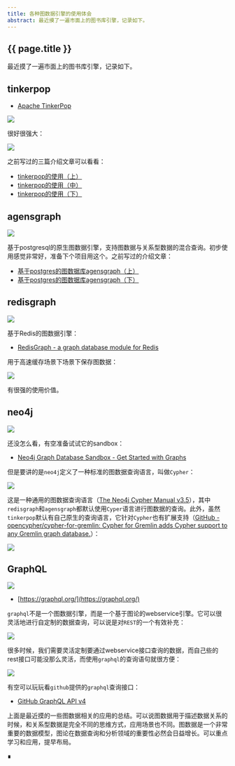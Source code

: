 ```yaml
---
title: 各种图数据引擎的使用体会
abstract: 最近摸了一遍市面上的图书库引擎，记录如下。
---
```


## {{ page.title }}

最近摸了一遍市面上的图书库引擎，记录如下。

## tinkerpop

* [Apache TinkerPop](http://tinkerpop.apache.org/)

![](https://raw.githubusercontent.com/liweinan/blogpic2019/master/data/apr24/94472FDC-7772-4ABB-8788-8A3CB132B0BA.png)

很好很强大：

![](https://raw.githubusercontent.com/liweinan/blogpic2019/master/data/apr24/7E470FF7-326B-405F-954C-3D774AC2FEA4.png)

之前写过的三篇介绍文章可以看看：

* [tinkerpop的使用（上）](http://weinan.io/2019/04/03/tinkerpop.html)
* [tinkerpop的使用（中）](http://weinan.io/2019/04/04/tinkerpop.html)
* [tinkerpop的使用（下）](http://weinan.io/2019/04/05/tinkerpop.html)

## agensgraph

![](https://raw.githubusercontent.com/liweinan/blogpic2019/master/data/apr24/10C7502C-07AB-45DD-99AF-08F2272AB3D4.png)

基于postgresql的原生图数据引擎，支持图数据与关系型数据的混合查询。初步使用感觉非常好，准备下个项目用这个。之前写过的介绍文章：

* [基于postgres的图数据库agensgraph（上）](http://weinan.io/2019/04/10/agens.html)
* [基于postgres的图数据库agensgraph（下）](http://weinan.io/2019/04/11/agens.html)

## redisgraph

![](https://raw.githubusercontent.com/liweinan/blogpic2019/master/data/apr24/redislabs-redisgraph-social-banner.png)

基于Redis的图数据引擎：

* [RedisGraph - a graph database module for Redis](https://oss.redislabs.com/redisgraph/)

用于高速缓存场景下场景下保存图数据：

![](https://raw.githubusercontent.com/liweinan/blogpic2019/master/data/apr24/3081555297727_.pic_hd.jpg)

有很强的使用价值。

## neo4j

![](https://raw.githubusercontent.com/liweinan/blogpic2019/master/data/apr24/maxresdefault.jpg)

还没怎么看，有空准备试试它的sandbox：

* [Neo4j Graph Database Sandbox - Get Started with Graphs](https://neo4j.com/sandbox-v2/)

但是要讲的是`neo4j`定义了一种标准的图数据查询语言，叫做`Cypher`：

![](https://raw.githubusercontent.com/liweinan/blogpic2019/master/data/apr24/88ACE4E7-6158-4271-8A70-5888D5138304.png)

这是一种通用的图数据查询语言（[The Neo4j Cypher Manual v3.5](https://neo4j.com/docs/cypher-manual/current/)），其中`redisgraph`和`agensgraph`都默认使用`Cyper`语言进行图数据的查询。此外，虽然`tinkerpop`默认有自己原生的查询语言，它针对`Cypher`也有扩展支持（[GitHub - opencypher/cypher-for-gremlin: Cypher for Gremlin adds Cypher support to any Gremlin graph database.](https://github.com/opencypher/cypher-for-gremlin)）：

![](https://raw.githubusercontent.com/liweinan/blogpic2019/master/data/apr24/7EC0D4BC-7BF6-4C09-A7D7-BFF9F03BF4D0.png)

## GraphQL

![](https://raw.githubusercontent.com/liweinan/blogpic2019/master/data/apr24/578C9E4E-5FA7-4AB4-9072-223A3EF03D2F.png)

* [https://graphql.org/](https://graphql.org/) 

`graphql`不是一个图数据引擎，而是一个基于图论的webservice引擎。它可以很灵活地进行自定制的数据查询，可以说是对`REST`的一个有效补充：

![](https://raw.githubusercontent.com/liweinan/blogpic2019/master/data/apr24/1_feOd6UwyHF71rRmRtj_B7g.png)

很多时候，我们需要灵活定制要通过webservice接口查询的数据，而自己些的rest接口可能没那么灵活，而使用`graphql`的查询语句就很方便：

![](https://raw.githubusercontent.com/liweinan/blogpic2019/master/data/apr24/809CB62E-1C8E-4AFE-A95D-2F0552C785C5.png)

有空可以玩玩看`github`提供的`graphql`查询接口：

* [GitHub GraphQL API v4](https://developer.github.com/v4/)

上面是最近摸的一些图数据相关的应用的总结。可以说图数据用于描述数据关系的时候，和关系型数据是完全不同的思维方式，应用场景也不同。图数据是一个非常重要的数据模型，图论在数据查询和分析领域的重要性必然会日益增长。可以重点学习和应用，提早布局。

∎


